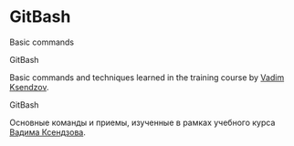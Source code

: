 # GitBash
Basic commands


GitBash

Basic commands and techniques learned in the training course by <a href="https://www.linkedin.com/in/vadim-ksendzov-74099837/">Vadim Ksendzov</a>.</p></p>



<p>GitBash</p>

Основные команды и приемы, изученные в рамках учебного курса <a href="https://www.linkedin.com/in/vadim-ksendzov-74099837/">Вадима Ксендзова</a>.</p>

```bash

